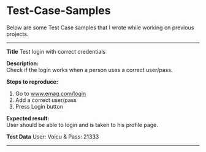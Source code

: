 # Test-Case-Samples

Below are some Test Case samples that I wrote while working on previous projects.

-----------------

**Title**	Test login with correct credentials

**Description:**	
Check if the login works when a person uses a correct user/pass.

**Steps to reproduce:**	
1. Go to www.emag.com/login
2. Add a correct user/pass
3. Press Login button

**Expected result:**	
User should be able to login and is taken to his profile page.

**Test Data**
User: Voicu & Pass: 21333

------------------------------------
